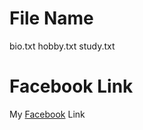 # File Name

bio.txt
hobby.txt
study.txt

# Facebook Link

My [Facebook](https://www.facebook.com/mohiuddinmojumder.mohi.3) Link